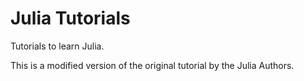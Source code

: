 # Julia Tutorials
Tutorials to learn Julia.

This is a modified version of the original tutorial by the Julia Authors.
